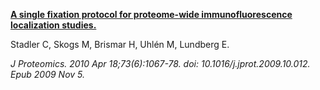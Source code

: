 [**A single fixation protocol for proteome-wide immunofluorescence localization studies.**](https://www.ncbi.nlm.nih.gov/pubmed/19896565)

Stadler C, Skogs M, Brismar H, Uhlén M, Lundberg E.

*J Proteomics. 2010 Apr 18;73(6):1067-78. doi: 10.1016/j.jprot.2009.10.012. Epub 2009 Nov 5.*
